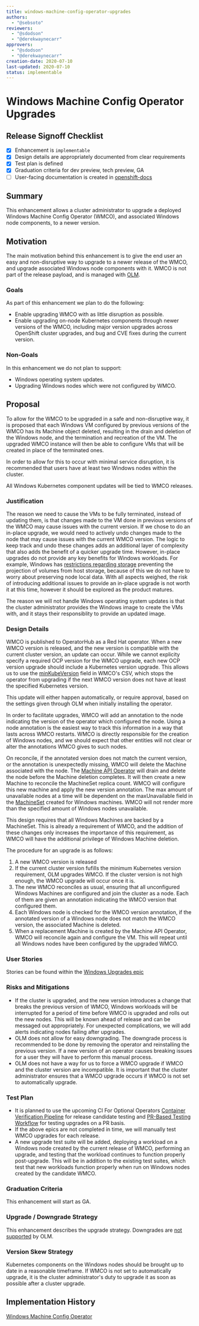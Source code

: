 ```yaml
---
title: windows-machine-config-operator-upgrades
authors:
  - "@sebsoto"
reviewers:
  - "@sdodson"
  - "@derekwaynecarr"
approvers:
  - "@sdodson"
  - "@derekwaynecarr"
creation-date: 2020-07-10
last-updated: 2020-07-10
status: implementable
---
```


# Windows Machine Config Operator Upgrades

## Release Signoff Checklist

- [x] Enhancement is `implementable`
- [x] Design details are appropriately documented from clear requirements
- [x] Test plan is defined
- [x] Graduation criteria for dev preview, tech preview, GA
- [ ] User-facing documentation is created in [openshift-docs](https://github.com/openshift/openshift-docs/)

## Summary

This enhancement allows a cluster administrator to upgrade a deployed Windows
Machine Config Operator (WMCO), and associated Windows node components, to a
newer version.

## Motivation

The main motivation behind this enhancement is to give the end user
an easy and non-disruptive way to upgrade to a newer release of the WMCO, and
upgrade associated Windows node components with it.
WMCO is not part of the release payload, and is managed with [OLM](https://github.com/operator-framework/operator-lifecycle-manager).

### Goals

As part of this enhancement we plan to do the following:
* Enable upgrading WMCO with as little disruption as possible.
* Enable upgrading on-node Kubernetes components through newer versions of the
  WMCO, including major version upgrades across OpenShift cluster upgrades, and
  bug and CVE fixes during the current version.

### Non-Goals

In this enhancement we do not plan to support:
* Windows operating system updates.
* Upgrading Windows nodes which were not configured by WMCO.

## Proposal

To allow for the WMCO to be upgraded in a safe and non-disruptive way, it is
proposed that each Windows VM configured by previous versions of the WMCO has
its Machine object deleted, resulting in the drain and deletion of the Windows
node, and the termination and recreation of the VM. The upgraded WMCO instance
will then be able to configure VMs that will be created in place of the
terminated ones.

In order to allow for this to occur with minimal service disruption, it is
recommended that users have at least two Windows nodes within the cluster.

All Windows Kubernetes component updates will be tied to WMCO releases.

### Justification

The reason we need to cause the VMs to be fully terminated, instead of updating
them, is that changes made to the VM done in previous versions of the WMCO may
cause issues with the current version. If we chose to do an in-place upgrade,
we would need to actively undo changes made to the node that may cause issues
with the current WMCO version. The logic to keep track and undo these changes
adds an additional layer of complexity that also adds the benefit of a quicker
upgrade time. However, in-place upgrades do not provide any key benefits
for Windows workloads. For example, Windows has [restrictions regarding storage](https://kubernetes.io/docs/setup/production-environment/windows/intro-windows-in-kubernetes/#storage)
preventing the projection of volumes from host storage, because of this we do
not have to worry about preserving node local data.
With all aspects weighed, the risk of introducing additional issues to provide
an in-place upgrade is not worth it at this time, however it should be explored
as the product matures.

The reason we will not handle Windows operating system updates is that the
cluster administrator provides the Windows image to create the VMs with, and
it stays their responsiblity to provide an updated image.

### Design Details

WMCO is published to OperatorHub as a Red Hat operator. When a new WMCO version
is released, and the new version is compatible with the current cluster
version, an update can occur. While we cannot explicity specify a required OCP
version for the WMCO upgrade, each new OCP version upgrade should include a
Kubernetes version upgrade. This allows us to use the [minKubeVersion](https://github.com/operator-framework/operator-lifecycle-manager/blob/master/doc/design/building-your-csv.md#operator-metadata)
field in WMCO's CSV, which stops the operator from upgrading if the next
WMCO version does not have at least the specified Kubernetes version.

This update will either happen automatically, or require approval, based on
the settings given through OLM when initially installing the operator.

In order to facilitate upgrades, WMCO will add an annotation to the node
indicating the version of the operator which configured the node.
Using a node annotation is the easiest way to track this information in a way
that lasts across WMCO restarts. WMCO is directly responsible for the creation
of Windows nodes, and we should expect that other entities will not clear or
alter the annotations WMCO gives to such nodes.

On reconcile, if the annotated version does not match the current version,
or the annotation is unexpectedly missing, WMCO will delete the Machine
associated with the node. The [Machine API Operator](https://github.com/openshift/machine-api-operator/)
will drain and delete the node before the Machine deletion completes. It will
then create a new Machine to reconcile the MachineSet replica count. WMCO will
configure this new machine and apply the new version annotation. The max amount
of unavailable nodes at a time will be dependent on the maxUnavailable field
in the [MachineSet](https://github.com/openshift/machine-api-operator/blob/master/config/machineset.yaml)
created for Windows machines. WMCO will not render more than the specified
amount of Windows nodes unavailable.

This design requires that all Windows Machines are backed by a MachineSet. This
is already a requirement of WMCO, and the addition of these changes only
increases the importance of this requirement, as WMCO will have the additional
privilege of Windows Machine deletion.

The procedure for an upgrade is as follows:
1) A new WMCO version is released
2) If the current cluster version fufills the minimum Kubernetes version
   requirement, OLM upgrades WMCO. If the cluster version is not high enough,
   the WMCO upgrade will occur once it is.
3) The new WMCO reconciles as usual, ensuring that all unconfigured Windows
   Machines are configured and join the cluster as a node. Each of them are
   given an annotation indicating the WMCO version that configured them.
4) Each Windows node is checked for the WMCO version annotation, if the
   annotated version of a Windows node does not match the WMCO version,
   the associated Machine is deleted.
5) When a replacement Machine is created by the Machine API Operator, WMCO will
   reconcile again and configure the VM. This will repeat until all Windows
   nodes have been configured by the upgraded WMCO.

### User Stories

Stories can be found within the [Windows Upgrades epic](https://issues.redhat.com/browse/WINC-404)

### Risks and Mitigations

* If the cluster is upgraded, and the new version introduces a change that
  breaks the previous version of WMCO, Windows workloads will be interrupted
  for a period of time before WMCO is upgraded and rolls out the new nodes.
  This will be known ahead of release and can be messaged out appropriately.
  For unexpected complications, we will add alerts indicating nodes failing
  after upgrades.
* OLM does not allow for easy downgrading. The downgrade process is recommended
  to be done by removing the operator and reinstalling the previous version. If
  a new version of an operator causes breaking issues for a user they will have
  to perform this manual process.
* OLM does not have a way for us to force a WMCO upgrade if WMCO and the
  cluster version are incompatible. It is important that the cluster
  administrator ensures that a WMCO upgrade occurs if WMCO is not set to
  automatically upgrade.

### Test Plan

* It is planned to use the upcoming CI For Optional Operators
  [Container Verification Pipeline](https://issues.redhat.com/browse/DPTP-900)
  for release candidate testing and [PR-Based Testing Workflow](https://issues.redhat.com/browse/DPTP-1023)
  for testing upgrades on a PR basis.
* If the above epics are not completed in time, we will manually test WMCO
  upgrades for each release.
* A new upgrade test suite will be added, deploying a workload on a Windows
  node created by the current release of WMCO, performing an upgrade, and
  testing that the workload continues to function properly post-upgrade. This
  will be in addition to the existing test suites, which test that new
  workloads function properly when run on Windows nodes created by the
  candidate WMCO.

### Graduation Criteria

This enhancement will start as GA.

### Upgrade / Downgrade Strategy

This enhancement describes the upgrade strategy. Downgrades are [not supported](https://github.com/operator-framework/operator-lifecycle-manager/issues/1177)
by OLM.

### Version Skew Strategy

Kubernetes components on the Windows nodes should be brought up to date in a
reasonable timeframe. If WMCO is not set to automatically upgrade, it is the
cluster administrator's duty to upgrade it as soon as possible after a cluster
upgrade.

## Implementation History

[Windows Machine Config Operator](https://github.com/openshift/windows-machine-config-operator/)
